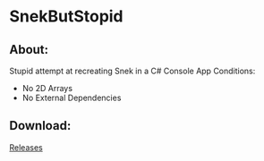 # SnekButStopid
## About:
Stupid attempt at recreating Snek in a C# Console App
Conditions:
- No 2D Arrays
- No External Dependencies
## Download:
[Releases](https://github.com/AidenDem/SnekButStupid/releases)

